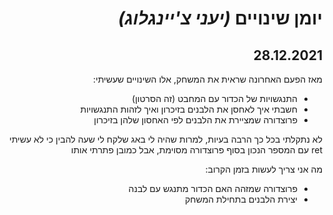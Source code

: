 <div dir="auto">

יומן שינויים _(יעני צ'יינגלוג)_
===
28.12.2021
---
מאז הפעם האחרונה שראית את המשחק, אלו השינויים שעשיתי:
- התנגשויות של הכדור עם המחבט (זה הסרטון)
- חשבתי איך לאחסן את הלבנים בזיכרון ואיך לזהות התנגשויות
- פרוצדורה שמציירת את הלבנים לפי האחסון שלהן בזיכרון

לא נתקלתי בכל כך הרבה בעיות, למרות שהיה לי באג שלקח לי שעה להבין כי לא עשיתי ret עם המספר הנכון בסוף פרוצדורה מסוימת, אבל כמובן פתרתי אותו

מה אני צריך לעשות בזמן הקרוב:
- פרוצדורה שמזהה האם הכדור מתנגש עם לבנה
- יצירת הלבנים בתחילת המשחק
</div>